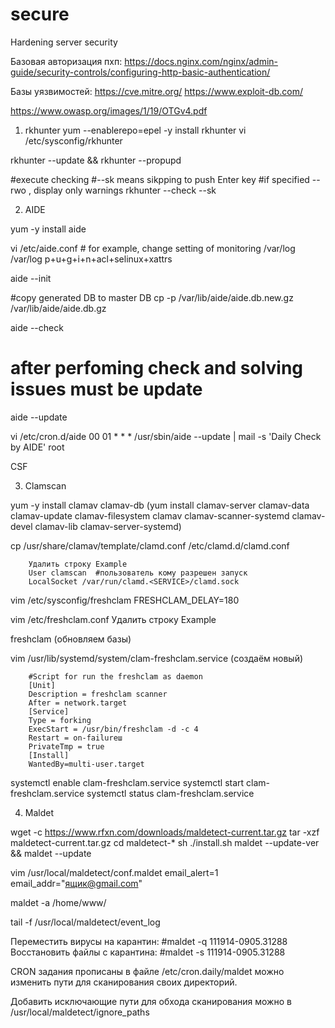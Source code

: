 secure
======

Hardening server security

Базовая авторизация пхп:
https://docs.nginx.com/nginx/admin-guide/security-controls/configuring-http-basic-authentication/

Базы уязвимостей:
https://cve.mitre.org/
https://www.exploit-db.com/

https://www.owasp.org/images/1/19/OTGv4.pdf


1) rkhunter
yum --enablerepo=epel -y install rkhunter
vi /etc/sysconfig/rkhunter

rkhunter --update && rkhunter --propupd

#execute checking
#--sk means sikpping to push Enter key
#if specified --rwo , display only warnings
rkhunter --check --sk



2) AIDE

yum -y install aide

vi /etc/aide.conf
      # for example, change setting of monitoring /var/log
      /var/log   p+u+g+i+n+acl+selinux+xattrs

aide --init

#copy generated DB to master DB
cp -p /var/lib/aide/aide.db.new.gz /var/lib/aide/aide.db.gz

aide --check
# after perfoming check and solving issues must be update
aide --update

vi /etc/cron.d/aide
        00 01 * * * /usr/sbin/aide --update | mail -s 'Daily Check by AIDE' root

CSF 

3) Clamscan

yum -y install clamav clamav-db (yum install clamav-server clamav-data clamav-update clamav-filesystem clamav clamav-scanner-systemd clamav-devel clamav-lib clamav-server-systemd)

cp /usr/share/clamav/template/clamd.conf /etc/clamd.d/clamd.conf

        Удалить строку Example
        User clamscan  #пользователь кому разрешен запуск
        LocalSocket /var/run/clamd.<SERVICE>/clamd.sock

vim /etc/sysconfig/freshclam 
        FRESHCLAM_DELAY=180

vim /etc/freshclam.conf
        Удалить строку Example

freshclam (обновляем базы)

vim /usr/lib/systemd/system/clam-freshclam.service (создаём новый)

        #Script for run the freshclam as daemon
        [Unit]
        Description = freshclam scanner
        After = network.target
        [Service]
        Type = forking
        ExecStart = /usr/bin/freshclam -d -c 4
        Restart = on-failureш
        PrivateTmp = true
        [Install]
        WantedBy=multi-user.target

systemctl enable clam-freshclam.service
systemctl start clam-freshclam.service
systemctl status clam-freshclam.service



4) Maldet

wget -c https://www.rfxn.com/downloads/maldetect-current.tar.gz
tar -xzf maldetect-current.tar.gz
cd maldetect-*
sh ./install.sh
maldet --update-ver && maldet --update

vim /usr/local/maldetect/conf.maldet
        email_alert=1
        email_addr="ящик@gmail.com"

maldet -a /home/www/

tail -f /usr/local/maldetect/event_log


Переместить вирусы на карантин:
#maldet -q 111914-0905.31288
Восстановить файлы с карантина:
#maldet -s 111914-0905.31288

CRON задания прописаны в файле
/etc/cron.daily/maldet
можно изменить пути для сканирования своих директорий.

Добавить исключающие пути для обхода сканирования можно в
/usr/local/maldetect/ignore_paths


